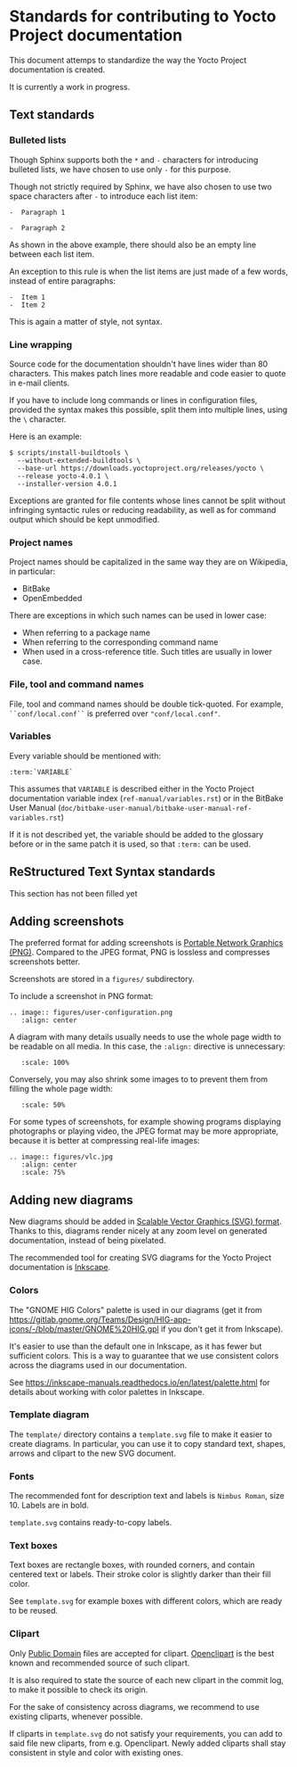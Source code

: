 # Standards for contributing to Yocto Project documentation

This document attemps to standardize the way the Yocto Project
documentation is created.

It is currently a work in progress.

## Text standards

### Bulleted lists

Though Sphinx supports both the ``*`` and ``-`` characters
for introducing bulleted lists, we have chosen to use
only ``-`` for this purpose.

Though not strictly required by Sphinx, we have also chosen
to use two space characters after ``-`` to introduce each
list item:

    -  Paragraph 1

    -  Paragraph 2

As shown in the above example, there should also be an empty
line between each list item.

An exception to this rule is when the list items are just made
of a few words, instead of entire paragraphs:

    -  Item 1
    -  Item 2

This is again a matter of style, not syntax.

### Line wrapping

Source code for the documentation shouldn't have lines
wider than 80 characters. This makes patch lines more
readable and code easier to quote in e-mail clients.

If you have to include long commands or lines in configuration
files, provided the syntax makes this possible, split them
into multiple lines, using the ``\`` character.

Here is an example:

    $ scripts/install-buildtools \
      --without-extended-buildtools \
      --base-url https://downloads.yoctoproject.org/releases/yocto \
      --release yocto-4.0.1 \
      --installer-version 4.0.1

Exceptions are granted for file contents whose lines
cannot be split without infringing syntactic rules
or reducing readability, as well as for command output
which should be kept unmodified.

### Project names

Project names should be capitalized in the same
way they are on Wikipedia, in particular:

* BitBake
* OpenEmbedded

There are exceptions in which such names can be used
in lower case:

* When referring to a package name
* When referring to the corresponding command name
* When used in a cross-reference title. Such
  titles are usually in lower case.

### File, tool and command names

File, tool and command names should be double tick-quoted.
For example, ``` ``conf/local.conf`` ``` is preferred over
`"conf/local.conf"`.

### Variables

Every variable should be mentioned with:

    :term:`VARIABLE`

This assumes that `VARIABLE` is described either
in the Yocto Project documentation variable index (`ref-manual/variables.rst`)
or in the BitBake User Manual
(`doc/bitbake-user-manual/bitbake-user-manual-ref-variables.rst`)

If it is not described yet, the variable should be added to the
glossary before or in the same patch it is used, so that `:term:` can be used.

## ReStructured Text Syntax standards

This section has not been filled yet

## Adding screenshots

The preferred format for adding screenshots is
[Portable Network Graphics (PNG)](https://en.wikipedia.org/wiki/Portable_Network_Graphics).
Compared to the JPEG format, PNG is lossless and compresses screenshots better.

Screenshots are stored in a `figures/` subdirectory.

To include a screenshot in PNG format:

    .. image:: figures/user-configuration.png
       :align: center

A diagram with many details usually needs to use
the whole page width to be readable on all media.
In this case, the `:align:` directive is unnecessary:

       :scale: 100%

Conversely, you may also shrink some images to
to prevent them from filling the whole page width:

       :scale: 50%

For some types of screenshots, for example showing
programs displaying photographs or playing video, the JPEG
format may be more appropriate, because it is better at
compressing real-life images:

    .. image:: figures/vlc.jpg
       :align: center
       :scale: 75%

## Adding new diagrams

New diagrams should be added in
[Scalable Vector Graphics (SVG) format](https://en.wikipedia.org/wiki/Scalable_Vector_Graphics).
Thanks to this, diagrams render nicely at any zoom level on generated documentation,
instead of being pixelated.

The recommended tool for creating SVG diagrams for the Yocto Project
documentation is [Inkscape](https://inkscape.org/).

### Colors

The "GNOME HIG Colors" palette is used in our diagrams
(get it from <https://gitlab.gnome.org/Teams/Design/HIG-app-icons/-/blob/master/GNOME%20HIG.gpl>
if you don't get it from Inkscape).

It's easier to use than the default one in Inkscape,
as it has fewer but sufficient colors. This is a way
to guarantee that we use consistent colors across the
diagrams used in our documentation.

See <https://inkscape-manuals.readthedocs.io/en/latest/palette.html>
for details about working with color palettes in Inkscape.

### Template diagram

The `template/` directory contains a `template.svg` file
to make it easier to create diagrams.
In particular, you can use it to copy standard text, shapes,
arrows and clipart to the new SVG document.

### Fonts

The recommended font for description text and labels is `Nimbus Roman`, size 10.
Labels are in bold.

`template.svg` contains ready-to-copy labels.

### Text boxes

Text boxes are rectangle boxes, with rounded corners, and contain centered text
or labels. Their stroke color is slightly darker than their fill color.

See `template.svg` for example boxes with different colors, which are ready
to be reused.

### Clipart

Only [Public Domain](https://en.wikipedia.org/wiki/Public_domain)
files are accepted for clipart. [Openclipart](https://openclipart.org)
is the best known and recommended source of such clipart.

It is also required to state the source of each new clipart in the commit log,
to make it possible to check its origin.

For the sake of consistency across diagrams, we recommend
to use existing cliparts, whenever possible.

If cliparts in `template.svg` do not satisfy your requirements, you can
add to said file new cliparts, from e.g. Openclipart. Newly added
cliparts shall stay consistent in style and color with existing ones.
